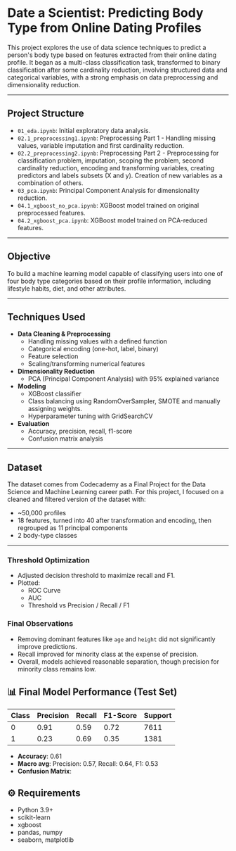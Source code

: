 # Date a Scientist: Predicting Body Type from Online Dating Profiles

This project explores the use of data science techniques to predict a person's body type based on features extracted from their online dating profile. It began as a multi-class classification task, transformed to binary classification after some cardinality reduction, involving structured data and categorical variables, with a strong emphasis on data preprocessing and dimensionality reduction.

---

## Project Structure

- `01_eda.ipynb`: Initial exploratory data analysis.
- `02.1_preprocessing1.ipynb`: Preprocessing Part 1 - Handling missing values, variable imputation and first cardinality reduction.
- `02.2_preprocessing2.ipynb`: Preprocessing Part 2 - Preprocessing for classification problem, imputation, scoping the problem, second cardinality reduction, encoding and transforming variables, creating predictors and labels subsets (X and y). Creation of new variables as a combination of others.
- `03_pca.ipynb`: Principal Component Analysis for dimensionality reduction.
- `04.1_xgboost_no_pca.ipynb`: XGBoost model trained on original preprocessed features.
- `04.2_xgboost_pca.ipynb`: XGBoost model trained on PCA-reduced features.

---

## Objective

To build a machine learning model capable of classifying users into one of four body type categories based on their profile information, including lifestyle habits, diet, and other attributes.

---

## Techniques Used

- **Data Cleaning & Preprocessing**
  - Handling missing values with a defined function
  - Categorical encoding (one-hot, label, binary)
  - Feature selection
  - Scaling/transforming numerical features
- **Dimensionality Reduction**
  - PCA (Principal Component Analysis) with 95% explained variance
- **Modeling**
  - XGBoost classifier
  - Class balancing using RandomOverSampler, SMOTE and manually assigning weights.
  - Hyperparameter tuning with GridSearchCV
- **Evaluation**
  - Accuracy, precision, recall, f1-score
  - Confusion matrix analysis

---

## Dataset

The dataset comes from Codecademy as a Final Project for the Data Science and Machine Learning career path. For this project, I focused on a cleaned and filtered version of the dataset with:
- ~50,000 profiles
- 18 features, turned into 40 after transformation and encoding, then regrouped as 11 principal components
- 2 body-type classes

---

### Threshold Optimization
- Adjusted decision threshold to maximize recall and F1.
- Plotted:
  - ROC Curve
  - AUC
  - Threshold vs Precision / Recall / F1

### Final Observations
- Removing dominant features like `age` and `height` did not significantly improve predictions.
- Recall improved for minority class at the expense of precision.
- Overall, models achieved reasonable separation, though precision for minority class remains low.

## 📊 Final Model Performance (Test Set)

| Class | Precision | Recall | F1-Score | Support |
|-------|-----------|--------|----------|---------|
|   0   |   0.91    |  0.59  |   0.72   |  7611   |
|   1   |   0.23    |  0.69  |   0.35   |  1381   |

- **Accuracy**: 0.61  
- **Macro avg**: Precision: 0.57, Recall: 0.64, F1: 0.53  
- **Confusion Matrix**:

## ⚙️ Requirements

- Python 3.9+
- scikit-learn
- xgboost
- pandas, numpy
- seaborn, matplotlib
